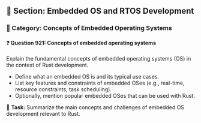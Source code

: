 ## 📘 Section: Embedded OS and RTOS Development
### 🔹 Category: Concepts of Embedded Operating Systems
#### ❓ Question 921: Concepts of embedded operating systems

Explain the fundamental concepts of embedded operating systems (OS) in the context of Rust development.

- Define what an embedded OS is and its typical use cases.
- List key features and constraints of embedded OSes (e.g., real-time, resource constraints, task scheduling).
- Optionally, mention popular embedded OSes that can be used with Rust.

🔧 **Task:** Summarize the main concepts and challenges of embedded OS development relevant to Rust.
